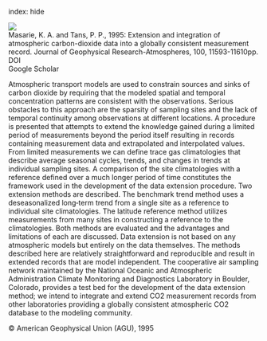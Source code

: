 index: hide

<div class="Citation">
    <div class="Citation-thumb CitationThumb-linked"  data-href="https://doi.org/10.1029/95jd00859">
      <img src="https://static.claimspace.cloud/climate-study-static/refs/thumbs/6/Masarie_and_Tans_1995-thumb.png" />
    </div>

  <div class="Citation-body">
    <div class="Citation-text">Masarie, K. A. and Tans, P. P., 1995: Extension and integration of atmospheric carbon-dioxide data into a globally consistent measurement record. <span class="Article-journal">Journal of Geophysical Research-Atmospheres, </span><span class="Article-volume">100, </span>11593-11610pp.</div>
    <div class="Citation-links">
      <div class="CitationLink" data-href="https://doi.org/10.1029/95jd00859">
        <div class="CitationLink-icon CitationLink-Doi"></div>
        <div class="CitationLink-text">DOI</div>
      </div>
      <div class="CitationLink" data-href="https://scholar.google.com/scholar?q=10.1029/95jd00859">
        <div class="CitationLink-icon CitationLink-Scholar"></div>
        <div class="CitationLink-text">Google Scholar</div>
      </div>
    </div>
  </div>
</div>

Atmospheric transport models are used to constrain sources and sinks of carbon dioxide by requiring that the modeled spatial and temporal concentration patterns are consistent with the observations. Serious obstacles to this approach are the sparsity of sampling sites and the lack of temporal continuity among observations at different locations. A procedure is presented that attempts to extend the knowledge gained during a limited period of measurements beyond the period itself resulting in records containing measurement data and extrapolated and interpolated values. From limited measurements we can define trace gas climatologies that describe average seasonal cycles, trends, and changes in trends at individual sampling sites. A comparison of the site climatologies with a reference defined over a much longer period of time constitutes the framework used in the development of the data extension procedure. Two extension methods are described. The benchmark trend method uses a deseasonalized long‐term trend from a single site as a reference to individual site climatologies. The latitude reference method utilizes measurements from many sites in constructing a reference to the climatologies. Both methods are evaluated and the advantages and limitations of each are discussed. Data extension is not based on any atmospheric models but entirely on the data themselves. The methods described here are relatively straightforward and reproducible and result in extended records that are model independent. The cooperative air sampling network maintained by the National Oceanic and Atmospheric Administration Climate Monitoring and Diagnostics Laboratory in Boulder, Colorado, provides a test bed for the development of the data extension method; we intend to integrate and extend CO2 measurement records from other laboratories providing a globally consistent atmospheric CO2 database to the modeling community.

<div class="Citation-copy">
&copy; American Geophysical Union (AGU), 1995
</div>